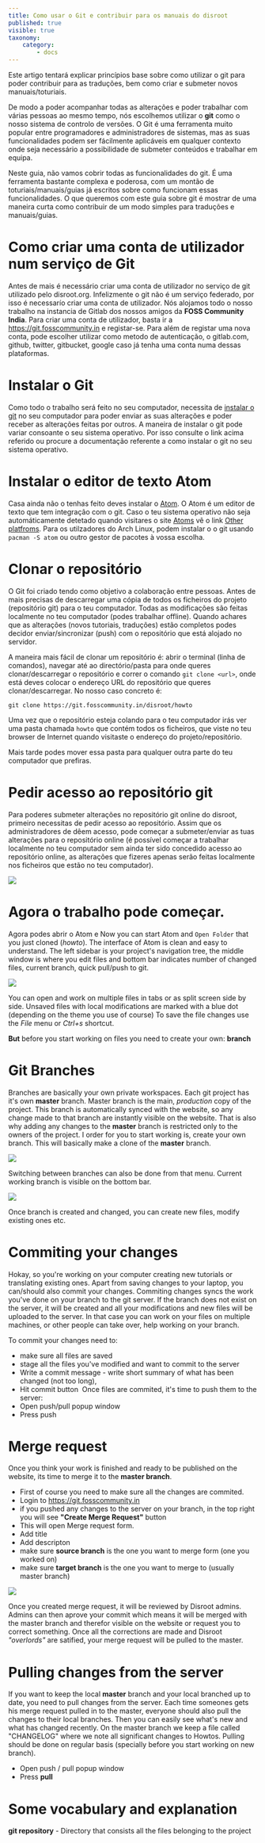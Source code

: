 ```yaml
---
title: Como usar o Git e contribuir para os manuais do disroot
published: true
visible: true
taxonomy:
    category:
        - docs
---
```


Este artigo tentará explicar princípios base sobre como utilizar o git para poder contribuir para as traduções, bem como criar e submeter novos manuais/toturiais.

De modo a poder acompanhar todas as alterações e poder trabalhar com várias pessoas ao mesmo tempo, nós escolhemos utilizar o **git** como o nosso sistema de controlo de versões. O Git é uma ferramenta muito popular entre programadores e administradores de sistemas, mas as suas funcionalidades podem ser fácilmente aplicáveis em qualquer contexto onde seja necessário a possibilidade de submeter conteúdos e trabalhar em equipa.

Neste guia, não vamos cobrir todas as funcionalidades do git. É uma ferramenta bastante complexa e poderosa, com um montão de toturiais/manuais/guias já escritos sobre como funcionam essas funcionalidades. O que queremos com este guia sobre git é mostrar de uma maneira curta como contribuir de um modo simples para traduções e manuais/guias.

# Como criar uma conta de utilizador num serviço de Git
Antes de mais é necessário criar uma conta de utilizador no serviço de git utilizado pelo disroot.org.
Infelizmente o git não é um serviço federado, por isso é necessarío criar uma conta de utilizador. Nós alojamos todo o nosso trabalho na instancia de Gitlab dos nossos amigos da **FOSS Community India**.
Para criar uma conta de utilizador, basta ir a https://git.fosscommunity.in e registar-se. Para além de registar uma nova conta, pode escolher utilizar como metodo de autenticação, o gitlab.com, github, twitter, gitbucket, google caso já tenha uma conta numa dessas plataformas.

# Instalar o Git
Como todo o trabalho será feito no seu computador, necessita de [instalar o git](https://gist.github.com/derhuerst/1b15ff4652a867391f03) no seu computador para poder enviar as suas alterações e poder receber as alterações feitas por outros. A maneira de instalar o git pode variar consoante o seu sistema operativo. Por isso consulte o link acima referido ou procure a documentação referente a como instalar o git no seu sistema operativo.

# Instalar o editor de texto Atom
Casa ainda não o tenhas feito deves instalar o [Atom](https://atom.io). O Atom é um editor de texto que tem integração com o git. Caso o teu sistema operativo não seja automáticamente detetado quando visitares o site [Atoms](https://atom.io) vê o link [Other platfroms](https://github.com/atom/atom/releases/latest). Para os utilzadores do Arch Linux, podem instalar o o git usando `pacman -S atom` ou outro gestor de pacotes à vossa escolha.

# Clonar o repositório
O Git foi criado tendo como objetivo a colaboração entre pessoas. Antes de mais precisas de descarregar uma cópia de todos os ficheiros do projeto (repositório git) para o teu computador. Todas as modificações são feitas localmente no teu computador (podes trabalhar offline). Quando achares que as alterações (novos tutoriais, traduções) estão completos podes decidor enviar/sincronizar (push) com o repositório que está alojado no servidor.

A maneira mais fácil de clonar um repositório é: abrir o terminal (linha de comandos), navegar até ao directório/pasta para onde queres clonar/descarregar o repositório e correr o comando `git clone <url>`, onde está *<url>* deves colocar o endereço URL do repositório que queres clonar/descarregar. No nosso caso concreto é:

`git clone https://git.fosscommunity.in/disroot/howto`

Uma vez que o repositório esteja colando para o teu computador irás ver uma pasta chamada `howto` que contém todos os ficheiros, que viste no teu browser de Internet quando visitaste o endereço do projeto/repositório.

Mais tarde podes mover essa pasta para qualquer outra parte do teu computador que prefiras.

# Pedir acesso ao repositório git
Para poderes submeter alterações no repositório git online do disroot, primeiro necessitas de pedir acesso ao repositório. Assim que os administradores de dêem acesso, pode começar a submeter/enviar as tuas alterações para o repositório online (é possível começar a trabalhar localmente no teu computador sem ainda ter sido concedido acesso ao repositório online, as alterações que fizeres apenas serão feitas localmente nos ficheiros que estão no teu computador).

![](pt/git-request_access.png)

# Agora o trabalho pode começar.
Agora podes abrir o Atom e Now you can start Atom and `Open Folder` that you just cloned (*howto*). The interface of Atom is clean and easy to understand. The left sidebar is your project's navigation tree, the middle window is where you edit files and bottom bar indicates number of changed files, current branch, quick pull/push to git.

![](en/atom1.png)

You can open and work on multiple files in tabs or as split screen side by side.
Unsaved files with local modifications are marked with a blue dot (depending on the theme you use of course)
To save the file changes use the *File* menu or *Ctrl+s* shortcut.

**But** before you start working on files you need to create your own: **branch**

# Git Branches
Branches are basically your own private workspaces. Each git project has it's own **master** branch. Master branch is the main, *production* copy of the project. This branch is automatically synced with the website, so any change made to that branch are instantly visible on the website. That is also why adding any changes to the **master** branch is restricted only to the owners of the project.
I order for you to start working is, create your own branch. This will basically make a clone of the **master** branch.

![](en/atom-branch1.gif)

Switching between branches can also be done from that menu. Current working branch is visible on the bottom bar.

![](en/atom-branch2.gif)

Once branch is created and changed, you can create new files, modify existing ones etc.

# Commiting your changes
Hokay, so you're working on your computer creating new tutorials or translating existing ones. Apart from saving changes to your laptop, you can/should also commit your changes. Commiting changes syncs the work you've done on your branch to the git server. If the branch does not exist on the server, it will be created and all your modifications and new  files will be uploaded to the server. In that case you can work on your files on multiple machines, or other people can take over, help working on your branch.

To commit your changes need to:
 - make sure all files are saved
 - stage all the files you've modified and want to commit to the server
 - Write a commit message - write short summary of what has been changed (not too long),
 - Hit commit button
 ![]()
 Once files are commited, it's time to push them to the server:
 - Open push/pull popup window
 - Press push

# Merge request
Once you think your work is finished and ready to be published on the website, its time to merge it to the **master branch**.

- First of course you need to make sure all the changes are commited.
- Login to https://git.fosscommunity.in
- if you pushed any changes to the server on your branch, in the top right you will see **"Create Merge Request"** button
- This will open Merge request form.
- Add title
- Add descripton
- make sure **source branch** is the one you want to merge form (one you worked on)
- make sure **target branch** is the one you want to merge to (usually master branch)

![](en/git-merge_request.gif)

Once you created merge request, it will be reviewed by Disroot admins. Admins can then aprove your commit which means it will be merged with the master branch and therefor visible on the website or request you to correct something. Once all the corrections are made and Disroot *"overlords"* are satified, your merge request will be pulled to the master.

# Pulling changes from the server
If you want to keep the local **master** branch and your local branched up to date, you need to pull changes from the server. Each time someones gets his merge request pulled in to the master, everyone should also pull the changes to their local branches. Then you can easily see what's new and what has changed recently. On the master branch we keep a file called "CHANGELOG" where we note all significant changes to Howtos.
Pulling should be done on regular basis (specially before you start working on new branch).

 - Open push / pull popup window
 - Press **pull**


# Some vocabulary and explanation

**git repository** - Directory that consists all the files belonging to the project
